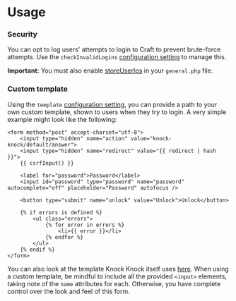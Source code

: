 # Usage

### Security
You can opt to log users' attempts to login to Craft to prevent brute-force attempts. Use the `checkInvalidLogins` [configuration setting](docs:get-started/configuration) to manage this.

**Important:** You must also enable [storeUserIps](https://craftcms.com/docs/4.x/config/config-settings.html#storeuserips) in your `general.php` file.

### Custom template
Using the `template` [configuration setting](docs:get-started/configuration), you can provide a path to your own custom template, shown to users when they try to login. A very simple example might look like the following:

```twig
<form method="post" accept-charset="utf-8">
    <input type="hidden" name="action" value="knock-knock/default/answer">
    <input type="hidden" name="redirect" value="{{ redirect | hash }}">
    {{ csrfInput() }}

    <label for="password">Password</label>
    <input id="password" type="password" name="password" autocomplete="off" placeholder="Password" autofocus />

    <button type="submit" name="unlock" value="Unlock">Unlock</button>

    {% if errors is defined %}
        <ul class="errors">
            {% for error in errors %}
                <li>{{ error }}</li>
            {% endfor %}
        </ul>
    {% endif %}
</form>
```

You can also look at the template Knock Knock itself uses [here](https://github.com/verbb/knock-knock/blob/craft-4/src/templates/ask.html). When using a custom template, be mindful to include all the provided `<input>` elements, taking note of the `name` attributes for each. Otherwise, you have complete control over the look and feel of this form.

